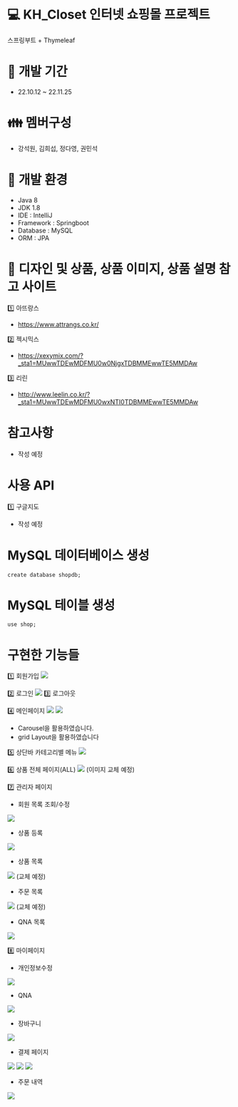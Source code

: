# :computer: KH_Closet 인터넷 쇼핑몰 프로젝트
스프링부트 + Thymeleaf

# :date: 개발 기간
* 22.10.12 ~ 22.11.25 

# :family: 멤버구성
* 강석원, 김희섭, 정다영, 권민석

# :high_brightness: 개발 환경
* Java 8
* JDK 1.8
* IDE : IntelliJ
* Framework : Springboot
* Database : MySQL
* ORM : JPA

# :womans_clothes: 디자인 및 상품, 상품 이미지, 상품 설명 참고 사이트
:one: 아뜨랑스
* https://www.attrangs.co.kr/

:two: 젝시믹스
* https://xexymix.com/?_sta1=MUwwTDEwMDFMU0w0NjgxTDBMMEwwTE5MMDAw

:three: 리린
* http://www.leelin.co.kr/?_sta1=MUwwTDEwMDFMU0wxNTI0TDBMMEwwTE5MMDAw

# 참고사항
* 작성 예정

# 사용 API
:one: 구글지도

* 작성 예정

# MySQL 데이터베이스 생성
<pre><code>create database shopdb;</code></pre>

# MySQL 테이블 생성
<pre><code>use shop;</code></pre>

# 구현한 기능들
:one: 회원가입
<img src="https://user-images.githubusercontent.com/97165731/203047565-20cad785-b189-44fc-9edc-a1f15e6b20ac.png">


:two: 로그인
<img src="https://user-images.githubusercontent.com/97165731/203048201-28f4a07c-affa-4f03-a641-67ae964e5ff3.png">
:three: 로그아웃


:four: 메인페이지
<img src="https://user-images.githubusercontent.com/97165731/203048534-f562ff4f-f0b5-4617-944d-f339f8d2a319.png">
<img src="https://user-images.githubusercontent.com/97165731/203048687-8fa65609-11bc-43f0-a650-f28da899b670.png">
* Carousel을 활용하였습니다.
* grid Layout을 활용하였습니다


:five: 상단바 카테고리별 메뉴
<img src="https://user-images.githubusercontent.com/97165731/203049253-2417587f-5f53-499a-b2d2-eaffdbb24bae.png">


:six: 상품 전체 페이지(ALL)
<img src="https://user-images.githubusercontent.com/97165731/203049585-68fe795d-88c2-4c06-98c0-0f99a15c600b.png">
(이미지 교체 예정)


:seven: 관리자 페이지
* 회원 목록 조회/수정
<img src="https://user-images.githubusercontent.com/97165731/203049986-8fda9c8e-4dd5-45e9-bc41-3f68cc43ab3c.png">
                                                                                                               
* 상품 등록
<img src="https://user-images.githubusercontent.com/97165731/203050403-4994da58-91da-4229-8b92-f19042972a13.png">

* 상품 목록
<img src="https://user-images.githubusercontent.com/97165731/203050578-16ba6a09-b6b7-4169-995b-133fb88cd5c7.png">
(교체 예정)

* 주문 목록
<img src="https://user-images.githubusercontent.com/97165731/203052408-972d9012-d602-4233-b949-fa2234cf4f45.png">
(교체 예정)

* QNA 목록
<img src="https://user-images.githubusercontent.com/97165731/203052673-89fe543e-fcf8-46a7-904f-31d97536d197.png">


:eight: 마이페이지
* 개인정보수정
<img src="https://user-images.githubusercontent.com/97165731/203053825-435ad066-eac8-4dd0-a688-e5c46e3f358f.png">

* QNA
<img src="https://user-images.githubusercontent.com/97165731/203053938-5ef58abe-e486-42a6-a9b5-e1475ac2951c.png">

* 장바구니
<img src="https://user-images.githubusercontent.com/97165731/203053602-a4ab7cba-6ac9-4ddb-9a7f-d0d00ebb4f13.png">

* 결제 페이지
<img src="https://user-images.githubusercontent.com/97165731/203054208-cbf3adb9-d402-40b4-903d-f2cc2ea21bf1.png">
<img src="https://user-images.githubusercontent.com/97165731/203054270-2c7895af-f299-4e83-8ca7-40ea78562b58.png">
<img src="https://user-images.githubusercontent.com/97165731/203054431-16458636-9aa8-4f4b-b53f-26d1a4d8ec39.png">

* 주문 내역
<img src="https://user-images.githubusercontent.com/97165731/203054857-0fee04b6-5761-48f3-8d24-843c18457fa3.png">
